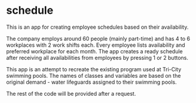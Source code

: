 # schedule
This is an app for creating employee schedules based on their availability.

The company employs around 60 people (mainly part-time) and has 4 to 6 workplaces with 2 work shifts each.
Every employee lists availability and preferred workplace for each month.
The app creates a ready schedule after receiving all availabilities from employees by pressing 1 or 2 buttons.

This app is an attempt to recreate the existing program used at Tri-City swimming pools.
The names of classes and variables are based on the original demand - water lifeguards assigned to their swimming pools.

The rest of the code will be provided after a request.
